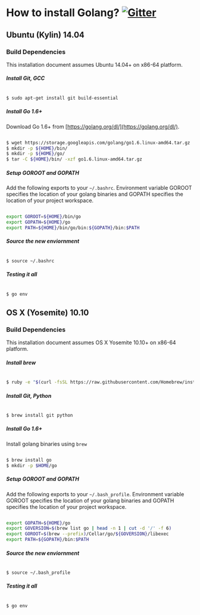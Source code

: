# How to install Golang? [![Gitter](https://badges.gitter.im/Join%20Chat.svg)](https://gitter.im/minio/minio?utm_source=badge&utm_medium=badge&utm_campaign=pr-badge&utm_content=badge)

## Ubuntu (Kylin) 14.04

### Build Dependencies

This installation document assumes Ubuntu 14.04+ on x86-64 platform.

##### Install Git, GCC

```sh

$ sudo apt-get install git build-essential

```

##### Install Go 1.6+

Download Go 1.6+ from [https://golang.org/dl/](https://golang.org/dl/).

```sh

$ wget https://storage.googleapis.com/golang/go1.6.linux-amd64.tar.gz
$ mkdir -p ${HOME}/bin/
$ mkdir -p ${HOME}/go/
$ tar -C ${HOME}/bin/ -xzf go1.6.linux-amd64.tar.gz

```

##### Setup GOROOT and GOPATH

Add the following exports to your ``~/.bashrc``. Environment variable GOROOT specifies the location of your golang binaries
and GOPATH specifies the location of your project workspace.

```sh

export GOROOT=${HOME}/bin/go
export GOPATH=${HOME}/go
export PATH=${HOME}/bin/go/bin:${GOPATH}/bin:$PATH

```

##### Source the new enviornment

```sh

$ source ~/.bashrc

```

##### Testing it all

```sh

$ go env

```

## OS X (Yosemite) 10.10

### Build Dependencies

This installation document assumes OS X Yosemite 10.10+ on x86-64 platform.

##### Install brew

```sh

$ ruby -e "$(curl -fsSL https://raw.githubusercontent.com/Homebrew/install/master/install)"

```

##### Install Git, Python

```sh

$ brew install git python

```

##### Install Go 1.6+

Install golang binaries using `brew`

```sh

$ brew install go
$ mkdir -p $HOME/go

```

##### Setup GOROOT and GOPATH

Add the following exports to your ``~/.bash_profile``. Environment variable GOROOT specifies the location of your golang binaries
and GOPATH specifies the location of your project workspace.

```sh

export GOPATH=${HOME}/go
export GOVERSION=$(brew list go | head -n 1 | cut -d '/' -f 6)
export GOROOT=$(brew --prefix)/Cellar/go/${GOVERSION}/libexec
export PATH=${GOPATH}/bin:$PATH

```

##### Source the new enviornment

```sh

$ source ~/.bash_profile

```

##### Testing it all

```sh

$ go env

```

